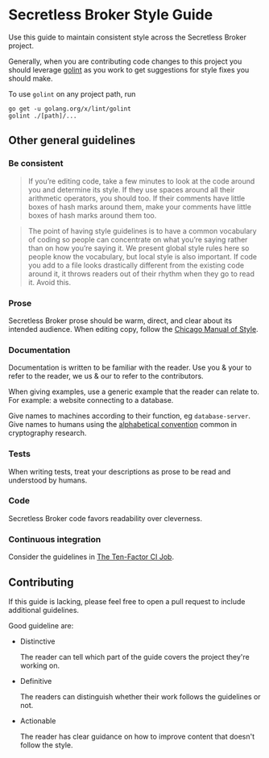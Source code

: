 # Secretless Broker Style Guide

Use this guide to maintain consistent style across the Secretless Broker project.

Generally, when you are contributing code changes to this project you should
leverage [golint][golint] as you work to get suggestions for style fixes you
should make.

To use `golint` on any project path, run
```
go get -u golang.org/x/lint/golint
golint ./[path]/...
```

## Other general guidelines

### Be consistent

> If you’re editing code, take a few minutes to look at the code
> around you and determine its style. If they use spaces around all
> their arithmetic operators, you should too. If their comments have
> little boxes of hash marks around them, make your comments have
> little boxes of hash marks around them too.

> The point of having style guidelines is to have a common vocabulary
> of coding so people can concentrate on what you’re saying rather
> than on how you’re saying it. We present global style rules here so
> people know the vocabulary, but local style is also important. If
> code you add to a file looks drastically different from the existing
> code around it, it throws readers out of their rhythm when they go
> to read it. Avoid this.

### Prose

Secretless Broker prose should be warm, direct, and clear about its intended
audience. When editing copy, follow the [Chicago Manual of
Style][cmos].

### Documentation

Documentation is written to be familiar with the reader. Use you & your to refer
to the reader, we us & our to refer to the contributors.

When giving examples, use a generic example that the reader can relate
to. For example: a website connecting to a database.

Give names to machines according to their function, eg
`database-server`. Give names to humans using the [alphabetical
convention][names] common in cryptography research.

### Tests

When writing tests, treat your descriptions as prose to be read and understood
by humans.

### Code

Secretless Broker code favors readability over cleverness.

### Continuous integration

Consider the guidelines in [The Ten-Factor CI Job][10factor].

[cmos]: http://www.chicagomanualofstyle.org/home.html
[names]: https://en.wikipedia.org/wiki/Alice_and_Bob#Cast_of_characters
[10factor]: http://www.10factor.ci/
[golint]: https://github.com/golang/lint

## Contributing

If this guide is lacking, please feel free to open a pull request to
include additional guidelines.

Good guideline are:

* Distinctive

  The reader can tell which part of the guide covers the project
  they're working on.

* Definitive

  The readers can distinguish whether their work follows the
  guidelines or not.

* Actionable

  The reader has clear guidance on how to improve content that doesn't
  follow the style.
